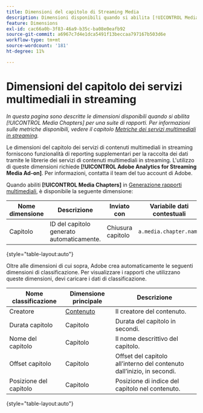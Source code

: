 ```yaml
---
title: Dimensioni del capitolo di Streaming Media
description: Dimensioni disponibili quando si abilita [!UICONTROL Media Chapters] per una suite di rapporti.
feature: Dimensions
exl-id: cac66a0b-3f83-46a9-b35c-ba08e0eafb92
source-git-commit: a6967c7d4e1dca5491f13beccaa797167b503d6e
workflow-type: tm+mt
source-wordcount: '181'
ht-degree: 11%

---
```


# Dimensioni del capitolo dei servizi multimediali in streaming

*In questa pagina sono descritte le dimensioni disponibili quando si abilita [!UICONTROL Media Chapters] per una suite di rapporti. Per informazioni sulle metriche disponibili, vedere il capitolo [Metriche dei servizi multimediali in streaming](../metrics/sm-chapters.md).*

Le dimensioni del capitolo dei servizi di contenuti multimediali in streaming forniscono funzionalità di reporting supplementari per la raccolta dei dati tramite le librerie dei servizi di contenuti multimediali in streaming. L&#39;utilizzo di queste dimensioni richiede **[!UICONTROL Adobe Analytics for Streaming Media Ad-on]**. Per informazioni, contatta il team del tuo account di Adobe.

Quando abiliti **[!UICONTROL Media Chapters]** in [Generazione rapporti multimediali](/help/admin/tools/manage-rs/edit-settings/media-management.md), è disponibile la seguente dimensione:

| Nome dimensione | Descrizione | Inviato con | Variabile dati contestuali |
| --- | --- | --- | --- |
| Capitolo | ID del capitolo generato automaticamente. | Chiusura capitolo | `a.media.chapter.name` |

{style="table-layout:auto"}

Oltre alle dimensioni di cui sopra, Adobe crea automaticamente le seguenti dimensioni di classificazione. Per visualizzare i rapporti che utilizzano queste dimensioni, devi caricare i dati di classificazione.

| Nome classificazione | Dimensione principale | Descrizione |
| --- | --- | --- |
| Creatore | [Contenuto](sm-core.md) | Il creatore del contenuto. |
| Durata capitolo | Capitolo | Durata del capitolo in secondi. |
| Nome del capitolo | Capitolo | Il nome descrittivo del capitolo. |
| Offset capitolo | Capitolo | Offset del capitolo all’interno del contenuto dall’inizio, in secondi. |
| Posizione del capitolo | Capitolo | Posizione di indice del capitolo nel contenuto. |

{style="table-layout:auto"}
